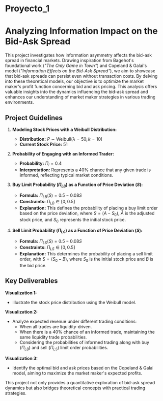 # Proyecto_1
# Analyzing Information Impact on the Bid-Ask Spread

This project investigates how information asymmetry affects the bid-ask spread in financial markets. Drawing inspiration from Bagehot's foundational work (*"The Only Game in Town"*) and Copeland & Galai's model (*"Information Effects on the Bid-Ask Spread"*), we aim to showcase that bid-ask spreads can persist even without transaction costs. By delving into these theoretical models, our objective is to optimize the market maker's profit function concerning bid and ask pricing. This analysis offers valuable insights into the dynamics influencing the bid-ask spread and enhances our understanding of market maker strategies in various trading environments.

## Project Guidelines

1. **Modeling Stock Prices with a Weibull Distribution:**
   - **Distribution:** $P \sim \text{Weibull}(\lambda = 50, k = 10)$
   - **Current Stock Price:** $51$

2. **Probability of Engaging with an Informed Trader:**
   - **Probability:** $\Pi_I = 0.4$
   - **Interpretation:** Represents a 40% chance that any given trade is informed, reflecting typical market conditions.

3. **Buy Limit Probability ($\Pi_{LB}$) as a Function of Price Deviation ($S$):**
   - **Formula:** $\Pi_{LB}(S) = 0.5 - 0.08S$
   - **Constraints:** $\Pi_{LB} \in [0, 0.5]$
   - **Explanation:** This defines the probability of placing a buy limit order based on the price deviation, where $S = (A - S_0)$, $A$ is the adjusted stock price, and $S_0$ represents the initial stock price.

4. **Sell Limit Probability ($\Pi_{LS}$) as a Function of Price Deviation ($S$):**
   - **Formula:** $\Pi_{LS}(S) = 0.5 - 0.08S$
   - **Constraints:** $\Pi_{LS} \in [0, 0.5]$
   - **Explanation:** This determines the probability of placing a sell limit order, with $S = (S_0 - B)$, where $S_0$ is the initial stock price and $B$ is the bid price.

## Key Deliverables

**Visualization 1:**
- Illustrate the stock price distribution using the Weibull model.

**Visualization 2:**
- Analyze expected revenue under different trading conditions:
  - When all trades are liquidity-driven.
  - When there is a 40% chance of an informed trade, maintaining the same liquidity trade probabilities.
  - Considering the probabilities of informed trading along with buy ($\Pi_{LB}$) and sell ($\Pi_{LS}$) limit order probabilities.

**Visualization 3:**
- Identify the optimal bid and ask prices based on the Copeland & Galai model, aiming to maximize the market maker's expected profits.

This project not only provides a quantitative exploration of bid-ask spread dynamics but also bridges theoretical concepts with practical trading strategies.
